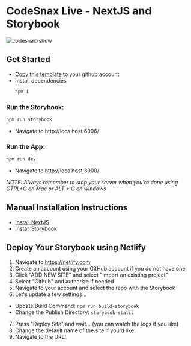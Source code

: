 # CodeSnax Live - NextJS and Storybook

![codesnax-show](https://github.com/Repped-In-Tech/codesnax-live-next-js-storybook/assets/29741570/59c085f5-3d10-4d47-8e1f-d3f22d950842)

## Get Started
- [Copy this template](https://githubtools.reppedintech.com/u/Repped-In-Tech/codesnax-live-next-js-storybook) to your github account
- Install dependencies
  ```bash
  npm i
  ```
### Run the Storybook:
```bash
npm run storybook
```
- Navigate to http://localhost:6006/

### Run the App:
```bash
npm run dev
```
- Navigate to http://localhost:3000/

_NOTE: Always remember to stop your server when you're done using CTRL+C on Mac or ALT + C on windows_

## Manual Installation Instructions
- [Install NextJS](https://nextjs.org/docs/getting-started/installation)
- [Install Storybook](https://storybook.js.org/docs/get-started/nextjs)

## Deploy Your Storybook using Netlify
1. Navigate to https://netlify.com
2. Create an account using your GitHub account if you do not have one
3. Click "ADD NEW SITE" and select "Import an existing project"
4. Select "Github" and authorize if needed
5. Navigate to your account and select the repo with the Storybook
6. Let's update a few settings...
  - Update Build Command: `npm run build-storybook`
  - Change the Publish Directory: `storybook-static`
7. Press "Deploy Site" and wait... (you can watch the logs if you like)
8. Change the default name of the site if you'd like.
9. Navigate to the URL!


